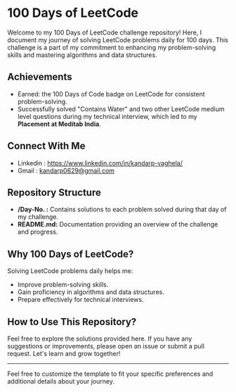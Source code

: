 # 100 Days of LeetCode

Welcome to my 100 Days of LeetCode challenge repository! Here, I document my journey of solving LeetCode problems daily for 100 days. This challenge is a part of my commitment to enhancing my problem-solving skills and mastering algorithms and data structures.

## Achievements

- Earned: the 100 Days of Code badge on LeetCode for consistent problem-solving.
- Successfully solved "Contains Water" and two other  LeetCode medium level questions during my technical interview, which led to my **Placement at Meditab India**.

## Connect With Me 
- Linkedin : https://www.linkedin.com/in/kandarp-vaghela/
- Gmail : kandarp0629@gmail.com
  
## Repository Structure

- **/Day-No. :** Contains solutions to each problem solved during that day of my challenge.
- **README.md:** Documentation providing an overview of the challenge and progress.

## Why 100 Days of LeetCode?

Solving LeetCode problems daily helps me:
- Improve problem-solving skills.
- Gain proficiency in algorithms and data structures.
- Prepare effectively for technical interviews.

## How to Use This Repository?

Feel free to explore the solutions provided here. If you have any suggestions or improvements, please open an issue or submit a pull request. Let's learn and grow together!

---

Feel free to customize the template to fit your specific preferences and additional details about your journey.
